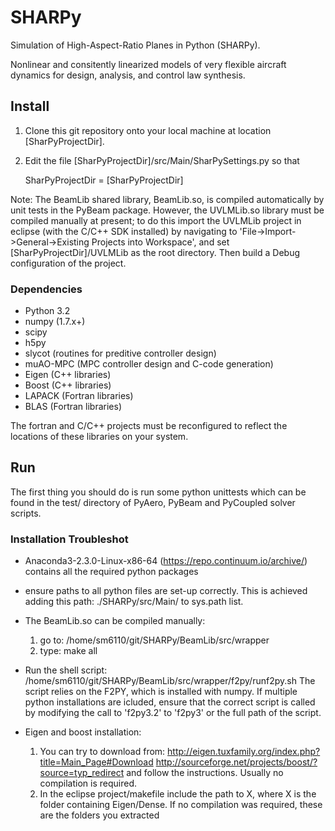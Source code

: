 SHARPy
======

Simulation of High-Aspect-Ratio Planes in Python (SHARPy).

Nonlinear and consitently linearized models of very flexible aircraft dynamics
for design, analysis, and control law synthesis.

Install
-------

1. Clone this git repository onto your local machine at location
[SharPyProjectDir].
2. Edit the file [SharPyProjectDir]/src/Main/SharPySettings.py so that

	SharPyProjectDir = [SharPyProjectDir]

Note: The BeamLib shared library, BeamLib.so, is compiled automatically by
unit tests in the PyBeam package.
However, the UVLMLib.so library must be compiled manually at present;
to do this import the UVLMLib project in eclipse (with the C/C++ SDK installed)
by navigating to 'File->Import->General->Existing Projects into Workspace',
and set [SharPyProjectDir]/UVLMLib as the root
directory.
Then build a Debug configuration of the project.

### Dependencies ###

* Python 3.2
* numpy (1.7.x+)
* scipy
* h5py
* slycot (routines for preditive controller design)
* muAO-MPC (MPC controller design and C-code generation)
* Eigen (C++ libraries)
* Boost (C++ libraries)
* LAPACK (Fortran libraries)
* BLAS (Fortran libraries)

The fortran and C/C++ projects must be reconfigured to reflect the locations
of these libraries on your system.

Run
---

The first thing you should do is run some python unittests
which can be found in the test/ directory of PyAero, PyBeam and PyCoupled
solver scripts.


### Installation Troubleshot ###

- Anaconda3-2.3.0-Linux-x86-64 (https://repo.continuum.io/archive/) contains all the required python packages

- ensure paths to all python files are set-up correctly. This is achieved adding this path:
    ./SHARPy/src/Main/
  to sys.path list.

- The BeamLib.so can be compiled manually:
    1. go to:
        /home/sm6110/git/SHARPy/BeamLib/src/wrapper
    2. type:
        make all
  
- Run the shell script:
    /home/sm6110/git/SHARPy/BeamLib/src/wrapper/f2py/runf2py.sh
  The script relies on the F2PY, which is installed with numpy. If multiple python installations are icluded, ensure 
  that the correct script is called by modifying the call to 'f2py3.2' to 'f2py3' or the full path of the script.

- Eigen and boost installation:
    1. You can try to download from: 
        http://eigen.tuxfamily.org/index.php?title=Main_Page#Download 
        http://sourceforge.net/projects/boost/?source=typ_redirect
    and follow the instructions. Usually no compilation is required.
    2. In the eclipse project/makefile include the path to X, where X is the folder containing Eigen/Dense. If no 
    compilation was required, these are the folders you extracted
